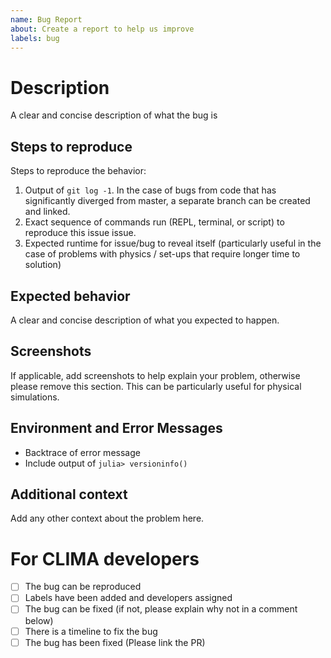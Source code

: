 ```yaml
---
name: Bug Report
about: Create a report to help us improve
labels: bug
---
```


<!--
Thanks for reporting a bug report to CLIMA, the Climate Machine!

Please fill in the information below.
-->

# Description

A clear and concise description of what the bug is

## Steps to reproduce

Steps to reproduce the behavior:

1. Output of `git log -1`. In the case of bugs from code that has significantly diverged from master, a separate branch can be created and linked.
2. Exact sequence of commands run (REPL, terminal, or script) to reproduce this issue issue. 
3. Expected runtime for issue/bug to reveal itself (particularly useful in the case of problems with physics / set-ups that require longer time to solution)

## Expected behavior

A clear and concise description of what you expected to happen.

## Screenshots

If applicable, add screenshots to help explain your problem, otherwise please remove this section. This can be particularly useful for physical simulations.

## Environment and Error Messages

<!--- Please complete the following information --->

 - Backtrace of error message
 - Include output of `julia> versioninfo()`

## Additional context

Add any other context about the problem here.

<!--- Please leave the following section --->

# For CLIMA developers

- [ ] The bug can be reproduced
- [ ] Labels have been added and developers assigned
- [ ] The bug can be fixed (if not, please explain why not in a comment below)
- [ ] There is a timeline to fix the bug
- [ ] The bug has been fixed (Please link the PR)
